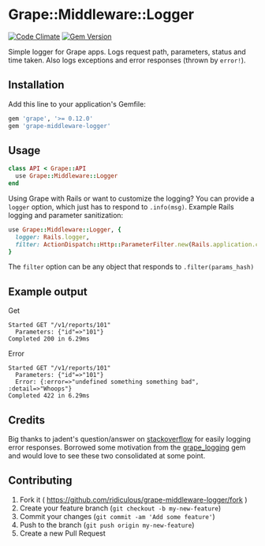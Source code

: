 # Grape::Middleware::Logger
[![Code Climate](https://codeclimate.com/github/ridiculous/grape-middleware-logger/badges/gpa.svg)](https://codeclimate.com/github/ridiculous/grape-middleware-logger) [![Gem Version](https://badge.fury.io/rb/grape-middleware-logger.svg)](http://badge.fury.io/rb/grape-middleware-logger)

Simple logger for Grape apps. Logs request path, parameters, status and time taken. Also logs exceptions and error responses (thrown by `error!`).

## Installation

Add this line to your application's Gemfile:

```ruby
gem 'grape', '>= 0.12.0'
gem 'grape-middleware-logger'
```

## Usage
```ruby
class API < Grape::API
  use Grape::Middleware::Logger
end
```    
Using Grape with Rails or want to customize the logging? You can provide a `logger` option, which just has to respond to `.info(msg)`. Example Rails logging and parameter sanitization:
```ruby
use Grape::Middleware::Logger, { 
  logger: Rails.logger, 
  filter: ActionDispatch::Http::ParameterFilter.new(Rails.application.config.filter_parameters)
}
```

The `filter` option can be any object that responds to `.filter(params_hash)`

## Example output
Get
```
Started GET "/v1/reports/101"
  Parameters: {"id"=>"101"}
Completed 200 in 6.29ms
```
Error
```
Started GET "/v1/reports/101"
  Parameters: {"id"=>"101"}
  Error: {:error=>"undefined something something bad", :detail=>"Whoops"}
Completed 422 in 6.29ms
```

## Credits

Big thanks to jadent's question/answer on [stackoverflow](http://stackoverflow.com/questions/25048163/grape-using-error-and-grapemiddleware-after-callback)
for easily logging error responses. Borrowed some motivation from the [grape_logging](https://github.com/aserafin/grape_logging) gem
and would love to see these two consolidated at some point.

## Contributing

1. Fork it ( https://github.com/ridiculous/grape-middleware-logger/fork )
2. Create your feature branch (`git checkout -b my-new-feature`)
3. Commit your changes (`git commit -am 'Add some feature'`)
4. Push to the branch (`git push origin my-new-feature`)
5. Create a new Pull Request
